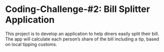 # Coding-Challenge-#2: Bill Splitter Application

This project is to develop an application to help diners easily split their bill. 
The app will calculate each person’s share of the bill including a tip, based on local tipping customs.